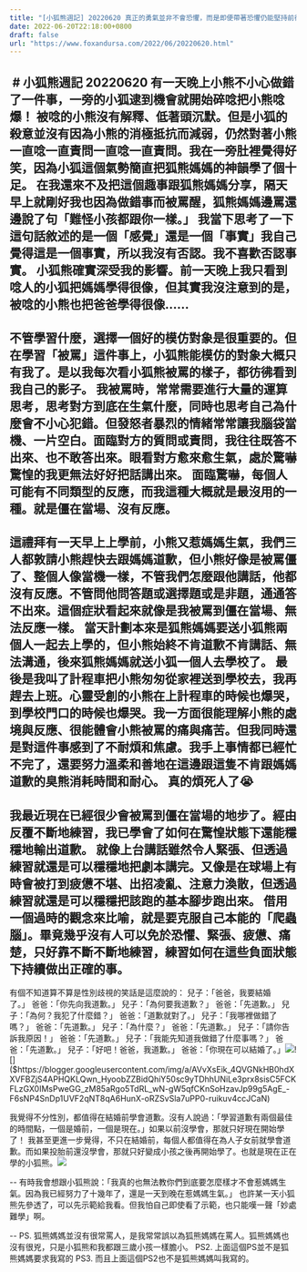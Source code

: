 ```yaml
---
title: "[小狐熊週記] 20220620 真正的勇氣並非不會恐懼，而是即便帶著恐懼仍能堅持前行 "
date: 2022-06-20T22:18:00+0800
draft: false
url: "https://www.foxandursa.com/2022/06/20220620.html"
---
```


 # 小狐熊週記 20220620
有一天晚上小熊不小心做錯了一件事，一旁的小狐逮到機會就開始碎唸把小熊唸爆！
被唸的小熊沒有解釋、低著頭沉默。但是小狐的殺意並沒有因為小熊的消極抵抗而減弱，仍然對著小熊一直唸一直責問一直唸一直責問。我在一旁肚裡覺得好笑，因為小狐這個氣勢簡直把狐熊媽媽的神韻學了個十足。
在我還來不及把這個趣事跟狐熊媽媽分享，隔天早上就剛好我也因為做錯事而被罵醒，狐熊媽媽邊罵還邊說了句「難怪小孩都跟你一樣。」
我當下思考了一下這句話敘述的是一個「感覺」還是一個「事實」我自己覺得這是一個事實，所以我沒有否認。我不喜歡否認事實。
小狐熊確實深受我的影響。前一天晚上我只看到唸人的小狐把媽媽學得很像，但其實我沒注意到的是，被唸的小熊也把爸爸學得很像……
--
不管學習什麼，選擇一個好的模仿對象是很重要的。但在學習「被罵」這件事上，小狐熊能模仿的對象大概只有我了。是以我每次看小狐熊被罵的樣子，都彷彿看到我自己的影子。
我被罵時，常常需要進行大量的運算思考，思考對方到底在生氣什麼，同時也思考自己為什麼會不小心犯錯。但發怒者暴烈的情緒常常讓我腦袋當機、一片空白。面臨對方的質問或責問，我往往既答不出來、也不敢答出來。眼看對方愈來愈生氣，處於驚嚇驚惶的我更無法好好把話講出來。
面臨驚嚇，每個人可能有不同類型的反應，而我這種大概就是最沒用的一種。就是僵在當場、沒有反應。
--
這禮拜有一天早上上學前，小熊又惹媽媽生氣，我們三人都敦請小熊趕快去跟媽媽道歉，但小熊好像是被罵僵了、整個人像當機一樣，不管我們怎麼跟他講話，他都沒有反應。不管問他問答題或選擇題或是非題，通通答不出來。這個症狀看起來就像是我被罵到僵在當場、無法反應一樣。
當天計劃本來是狐熊媽媽要送小狐熊兩個人一起去上學的，但小熊始終不肯道歉不肯講話、無法溝通，後來狐熊媽媽就送小狐一個人去學校了。
最後是我叫了計程車把小熊匆匆從家裡送到學校去，我再趕去上班。心靈受創的小熊在上計程車的時候也爆哭，到學校門口的時候也爆哭。我一方面很能理解小熊的處境與反應、很能體會小熊被罵的痛與痛苦。但我同時還是對這件事感到了不耐煩和焦慮。我手上事情都已經忙不完了，還要努力溫柔和善地在這邊跟這隻不肯跟媽媽道歉的臭熊消耗時間和耐心。 真的煩死人了😭
--
我最近現在已經很少會被罵到僵在當場的地步了。經由反覆不斷地練習，我已學會了如何在驚惶狀態下還能穩穩地輸出道歉。
就像上台講話雖然令人緊張、但透過練習就還是可以穩穩地把劇本講完。又像是在球場上有時會被打到疲憊不堪、出招凌亂、注意力渙散，但透過練習就還是可以穩穩把該跑的基本腳步跑出來。
借用一個過時的觀念來比喻，就是要克服自己本能的「爬蟲腦」。畢竟幾乎沒有人可以免於恐懼、緊張、疲憊、痛楚，只好靠不斷不斷地練習，練習如何在這些負面狀態下持續做出正確的事。
--
有個不知道算不算是性別歧視的笑話是這麼說的：
兒子：「爸爸，我要結婚了。」 爸爸：「你先向我道歉。」 兒子：「為何要我道歉？」 爸爸：「先道歉。」 兒子：「為何？我犯了什麼錯？」 爸爸：「道歉就對了。」 兒子：「我哪裡做錯了嗎？」 爸爸：「先道歉。」 兒子：「為什麼？」 爸爸：「先道歉。」 兒子：「請你告訴我原因！」 爸爸：「先道歉。」 兒子：「我能先知道我做錯了什麼事嗎？」 爸爸：「先道歉。」 兒子：「好吧！爸爸，我道歉。」 爸爸：「你現在可以結婚了。」![]($https://blogger.googleusercontent.com/img/a/AVvXsEg9nbZljuw8DOGcniNLf0YjF0i5RYe7dxhdHK1QtxK9A10gZEGKl7n49aUiUrDr-0rR1Ozh4yVIQxUOUr87c5V_ZU_t90bPEZgr7lPCJr1QiSPWUHCB_Mg5YNQDL3pKvRUxkYEAYxtA8UgnwEG42n6mKaplbf6YtUbHmVb08J7b9mg-KO2Y8wYXv8GC)![]($https://blogger.googleusercontent.com/img/a/AVvXsEik_4QVGNkHB0hdXXVFBZjS4APHQKLQwn_HyoobZZBidQhiY50sc9yTDhhUNiLe3prx8sisC5FCKFLzGX0IMsPweGG_zM85aRgo5TdRL_wN-gW5qfCKnSoHzavJp99g5AgE_-F6sNP4SnDp1UVF2qNT8qA6HunX-oRZSvSla7uPP0-ruikuv4ccJCaN)


我覺得不分性別，都值得在結婚前學會道歉。沒有人說過：「學習道歉有兩個最佳的時間點，一個是婚前，一個是現在。」如果以前沒學會，那就只好現在開始學了！
我甚至更進一步覺得，不只在結婚前，每個人都值得在為人子女前就學會道歉。而如果投胎前還沒學會，那就只好變成小孩之後再開始學了。也就是現在正在學的小狐熊。![]($https://blogger.googleusercontent.com/img/a/AVvXsEj0nI2YKZWk1UJfZjGCtu-dgtmoeZ20Lp98rOLEBEN1OaELz4foOzJN3bIpdL3toB9L90317g8pabqM6Dm9FHY9ya_jd2aKcbsk--bzK4OLSdI7563zp8Wl0xkiV7PqyyLcZo90boAhDh4WwwlYpGhiyg9tfiM2Fex6gLCWG3zUSr12VI86L1oz9r7I)


--
有時我會想跟小狐熊說：「我真的也無法教你們到底要怎麼樣才不會惹媽媽生氣。因為我已經努力了十幾年了，還是一天到晚在惹媽媽生氣。」
也許某一天小狐熊先參透了，可以先示範給我看。但我怕自己即使看了示範，也只能嘆一聲「妙處難學」啊。

--
PS. 狐熊媽媽並沒有很常罵人，是我常常誤以為狐熊媽媽在罵人。狐熊媽媽也沒有很兇，只是小狐熊和我都跟三歲小孩一樣膽小。
PS2. 上面這個PS並不是狐熊媽媽要求我寫的
PS3. 而且上面這個PS2也不是狐熊媽媽叫我寫的。

